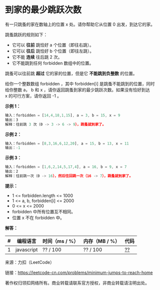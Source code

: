 # 到家的最少跳跃次数

有一只跳蚤的家在数轴上的位置 x 处。请你帮助它从位置 0 出发，到达它的家。

跳蚤跳跃的规则如下：

- 它可以 **往前** 跳恰好 a 个位置（即往右跳）。
- 它可以 **往后** 跳恰好 b 个位置（即往左跳）。
- 它不能 **连续** 往后跳 2 次。
- 它不能跳到任何 forbidden 数组中的位置。

跳蚤可以往前跳 **超过** 它的家的位置，但是它 **不能跳到负整数** 的位置。

给你一个整数数组 forbidden ，其中 forbidden[i] 是跳蚤不能跳到的位置，同时给你整数 a， b 和 x ，请你返回跳蚤到家的最少跳跃次数。如果没有恰好到达 x 的可行方案，请你返回 -1 。

**示例 1：**

``` javascript
输入：forbidden = [14,4,18,1,15], a = 3, b = 15, x = 9
输出：3
解释：往前跳 3 次（0 -> 3 -> 6 -> 9），跳蚤就到家了。
```

**示例 2：**

``` javascript
输入：forbidden = [8,3,16,6,12,20], a = 15, b = 13, x = 11
输出：-1
```

**示例 3：**

``` javascript
输入：forbidden = [1,6,2,14,5,17,4], a = 16, b = 9, x = 7
输出：2
解释：往前跳一次（0 -> 16），然后往回跳一次（16 -> 7），跳蚤就到家了。
```

**提示：**

- 1 <= forbidden.length <= 1000
- 1 <= a, b, forbidden[i] <= 2000
- 0 <= x <= 2000
- forbidden 中所有位置互不相同。
- 位置 x 不在 forbidden 中。

**解答：**

**#**|**编程语言**|**时间（ms / %）**|**内存（MB / %）**|**代码**
--|--|--|--|--
1|javascript|?? / 100|?? / 100|[??](./javascript/ac_v1.js)

来源：力扣（LeetCode）

链接：https://leetcode-cn.com/problems/minimum-jumps-to-reach-home

著作权归领扣网络所有。商业转载请联系官方授权，非商业转载请注明出处。
